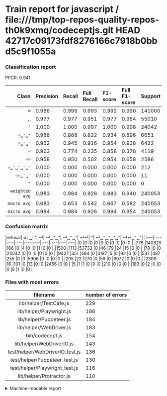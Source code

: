 # Train report for javascript / file:///tmp/top-repos-quality-repos-th0k9xmq/codeceptjs.git HEAD 42717c09173fdf8276166c7918b0bbd5c9f1055a

### Classification report

PPCR: 0.941

| Class | Precision | Recall | Full Recall | F1-score | Full F1-score | Support | Full Support | PPCR |
|------:|:----------|:-------|:------------|:---------|:---------|:--------|:-------------|:-----|
| `∅` | 0.986| 0.999| 0.993| 0.992| 0.990| 141000| 141776| 0.995 |
| `␣` | 0.977| 0.977| 0.951| 0.977| 0.964| 55010| 56510| 0.973 |
| `'` | 1.000| 1.000| 0.997| 1.000| 0.998| 24042| 24120| 0.997 |
| `⏎␣⁺␣⁺` | 0.986| 0.888| 0.822| 0.934| 0.896| 6651| 7188| 0.925 |
| `⏎␣⁻␣⁻` | 0.962| 0.945| 0.916| 0.954| 0.938| 6422| 6627| 0.969 |
| `⏎` | 0.963| 0.774| 0.235| 0.858| 0.378| 4119| 13546| 0.304 |
| `⏎⏎` | 0.958| 0.950| 0.502| 0.954| 0.658| 2586| 4895| 0.528 |
| `⏎␣⁻␣⁻␣⁻␣⁻` | 0.000| 0.000| 0.000| 0.000| 0.000| 212| 217| 0.977 |
| `⏎⏎␣⁻␣⁻` | 0.000| 0.000| 0.000| 0.000| 0.000| 11| 194| 0.057 |
| `"` | 0.000| 0.000| 0.000| 0.000| 0.000| 0| 0| 0.000 |
| `weighted avg` | 0.983| 0.984| 0.926| 0.983| 0.940| 240053| 255073| 0.941 |
| `macro avg` | 0.683| 0.653| 0.542| 0.667| 0.582| 240053| 255073| 0.941 |
| `micro avg` | 0.984| 0.984| 0.926| 0.984| 0.954| 240053| 255073| 0.941 |

### Confusion matrix

|refusal|  ∅| ␣| '| ⏎| ⏎␣⁺␣⁺| ⏎␣⁻␣⁻| ⏎⏎| "| ⏎␣⁻␣⁻␣⁻␣⁻| ⏎⏎␣⁻␣⁻| 
|:---|:---|:---|:---|:---|:---|:---|:---|:---|:---|
|0 |0 |0 |0 |0 |0 |0 |0 |0 |0 |
|776 |140829 |166 |0 |4 |0 |0 |1 |0 |0 |
|1500 |1113 |53733 |0 |46 |79 |24 |15 |0 |0 |
|78 |0 |0 |24042 |0 |0 |0 |0 |0 |0 |
|9427 |351 |484 |0 |3187 |5 |0 |92 |0 |0 |
|537 |487 |255 |0 |3 |5906 |0 |0 |0 |0 |
|205 |22 |270 |0 |58 |0 |6072 |0 |0 |0 |
|2309 |16 |101 |0 |13 |0 |0 |2456 |0 |0 |
|5 |1 |1 |0 |0 |0 |210 |0 |0 |0 |
|183 |0 |2 |0 |0 |0 |8 |1 |0 |0 |

### Files with most errors

| filename | number of errors|
|:----:|:-----|
| lib/helper/TestCafe.js | 229 |
| lib/helper/Playwright.js | 186 |
| lib/helper/Puppeteer.js | 184 |
| lib/helper/WebDriver.js | 183 |
| bin/codecept.js | 154 |
| lib/helper/WebDriverIO.js | 143 |
| test/helper/WebDriverIO_test.js | 136 |
| test/helper/Puppeteer_test.js | 130 |
| test/helper/Playwright_test.js | 116 |
| lib/helper/Protractor.js | 110 |

<details>
    <summary>Machine-readable report</summary>
```json
{
  "cl_report": {"\"": {"f1-score": 0.0, "precision": 0.0, "recall": 0.0, "support": 0}, "\u0027": {"f1-score": 1.0, "precision": 1.0, "recall": 1.0, "support": 24042}, "macro avg": {"f1-score": 0.6668566336746525, "precision": 0.6830519860557336, "recall": 0.6532520686040336, "support": 240053}, "micro avg": {"f1-score": 0.9840535215139989, "precision": 0.9840535215139989, "recall": 0.9840535215139989, "support": 240053}, "weighted avg": {"f1-score": 0.9832760163316185, "precision": 0.9830447041791006, "recall": 0.9840535215139989, "support": 240053}, "\u2205": {"f1-score": 0.9923859924811235, "precision": 0.986066279696679, "recall": 0.9987872340425532, "support": 141000}, "\u23ce": {"f1-score": 0.8578734858681023, "precision": 0.9625490788281486, "recall": 0.7737314882252974, "support": 4119}, "\u23ce\u23ce": {"f1-score": 0.9536012424771889, "precision": 0.957504873294347, "recall": 0.9497293116782676, "support": 2586}, "\u23ce\u23ce\u2423\u207b\u2423\u207b": {"f1-score": 0.0, "precision": 0.0, "recall": 0.0, "support": 11}, "\u23ce\u2423\u207a\u2423\u207a": {"f1-score": 0.934419745273317, "precision": 0.9859766277128548, "recall": 0.8879867689069313, "support": 6651}, "\u23ce\u2423\u207b\u2423\u207b": {"f1-score": 0.9535175879396985, "precision": 0.9616724738675958, "recall": 0.9454998442852693, "support": 6422}, "\u23ce\u2423\u207b\u2423\u207b\u2423\u207b\u2423\u207b": {"f1-score": 0.0, "precision": 0.0, "recall": 0.0, "support": 212}, "\u2423": {"f1-score": 0.9767682827070949, "precision": 0.976750527157711, "recall": 0.9767860389020178, "support": 55010}},
  "cl_report_full": {"\"": {"f1-score": 0.0, "precision": 0.0, "recall": 0.0, "support": 0}, "\u0027": {"f1-score": 0.9983804659274947, "precision": 1.0, "recall": 0.9967661691542289, "support": 24120}, "macro avg": {"f1-score": 0.5823013106112617, "precision": 0.6830519860557336, "recall": 0.5415852631770436, "support": 255073}, "micro avg": {"f1-score": 0.954201556775447, "precision": 0.9840535215139989, "recall": 0.9261074280696114, "support": 255073}, "weighted avg": {"f1-score": 0.9403405128970329, "precision": 0.9812978434442733, "recall": 0.9261074280696114, "support": 255073}, "\u2205": {"f1-score": 0.9896800716808096, "precision": 0.986066279696679, "recall": 0.9933204491592371, "support": 141776}, "\u23ce": {"f1-score": 0.37812184849024144, "precision": 0.9625490788281486, "recall": 0.23527240513804812, "support": 13546}, "\u23ce\u23ce": {"f1-score": 0.6584450402144773, "precision": 0.957504873294347, "recall": 0.5017364657814096, "support": 4895}, "\u23ce\u23ce\u2423\u207b\u2423\u207b": {"f1-score": 0.0, "precision": 0.0, "recall": 0.0, "support": 194}, "\u23ce\u2423\u207a\u2423\u207a": {"f1-score": 0.8963423888298679, "precision": 0.9859766277128548, "recall": 0.8216471897607123, "support": 7188}, "\u23ce\u2423\u207b\u2423\u207b": {"f1-score": 0.9384127965381347, "precision": 0.9616724738675958, "recall": 0.9162516976007243, "support": 6627}, "\u23ce\u2423\u207b\u2423\u207b\u2423\u207b\u2423\u207b": {"f1-score": 0.0, "precision": 0.0, "recall": 0.0, "support": 217}, "\u2423": {"f1-score": 0.963630494431592, "precision": 0.976750527157711, "recall": 0.950858255176075, "support": 56510}},
  "ppcr": 0.9411148965198198
}
```
</details>
